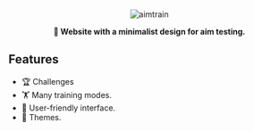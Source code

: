 
<br>
<p align="center">
   <img
        alt="aimtrain"
        src="https://lh3.googleusercontent.com/pw/AIL4fc9ByaI7rk06WDWIdLW3r9j6BeutgF1amR2X2prhgt0pLzuUy1Bs25ExxDLYijgLhD4yzlojF7bAJs9L-zwjaBrsQmpyTrimXdT77-TKwZFRSa23ATMo_t-9JLa6RpHrBkzwKhvlg8K5ndqn4gKrtlbM=w650-h190-s-no?authuser=0"
    />

  <p align="center">
    <b>🎯 Website with a minimalist design for aim testing.</b>
  </p>
</p>

## Features

 - 🏆 Challenges 
 - 🏋️ Many training modes.
 - 🏺 User-friendly interface.
 - 🎨 Themes.
